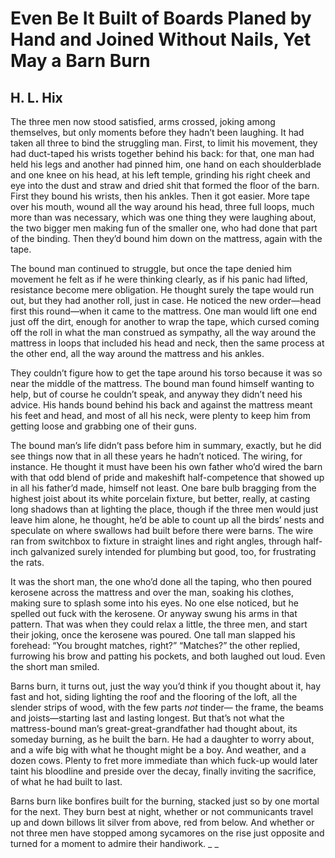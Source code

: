 # Even Be It Built of Boards Planed by Hand and Joined Without Nails, Yet May a Barn Burn
## H. L. Hix
The three men now stood satisfied, arms crossed,
joking among themselves, but only moments before
they hadn’t been laughing. It had taken all three
to bind the struggling man. First, to limit his movement,
they had duct-taped his wrists together behind his back:
for that, one man had held his legs and another had pinned him,
one hand on each shoulderblade and one knee on his head,
at his left temple, grinding his right cheek and eye into
the dust and straw and dried shit that formed the floor of the barn.
First they bound his wrists, then his ankles. Then it got easier.
More tape over his mouth, wound all the way around his head,
three full loops, much more than was necessary, which was one thing
they were laughing about, the two bigger men making fun
of the smaller one, who had done that part of the binding.
Then they’d bound him down on the mattress, again with the tape.

The bound man continued to struggle, but once the tape
denied him movement he felt as if he were thinking clearly,
as if his panic had lifted, resistance become
mere obligation. He thought surely the tape would run out,
but they had another roll, just in case. He noticed
the new order—head first this round—when it came to the mattress.
One man would lift one end just off the dirt, enough
for another to wrap the tape, which cursed coming off the roll
in what the man construed as sympathy, all the way
around the mattress in loops that included his head and neck,
then the same process at the other end,
all the way around the mattress and his ankles.

They couldn’t figure how to get the tape around his torso
because it was so near the middle of the mattress.
The bound man found himself wanting to help, but of course
he couldn’t speak, and anyway they didn’t need his advice.
His hands bound behind his back and against the mattress meant
his feet and head, and most of all his neck, were plenty
to keep him from getting loose and grabbing one of their guns.

The bound man’s life didn’t pass before him in summary,
exactly, but he did see things now that in all these years
he hadn’t noticed. The wiring, for instance.
He thought it must have been his own father who’d wired the barn
with that odd blend of pride and makeshift half-competence
that showed up in all his father’d made, himself not least.
One bare bulb bragging from the highest joist
about its white porcelain fixture, but better, really,
at casting long shadows than at lighting the place,
though if the three men would just leave him alone, he thought,
he’d be able to count up all the birds’ nests and speculate
on where swallows had built before there were barns.
The wire ran from switchbox to fixture in straight lines
and right angles, through half-inch galvanized surely intended
for plumbing but good, too, for frustrating the rats.

It was the short man, the one who’d done all the taping, who then
poured kerosene across the mattress and over the man,
soaking his clothes, making sure to splash some into his eyes.
No one else noticed, but he spelled out fuck with the kerosene.
Or anyway swung his arms in that pattern. That was when
they could relax a little, the three men, and start their joking,
once the kerosene was poured. One tall man slapped his forehead:
“You brought matches, right?” “Matches?” the other replied,
furrowing his brow and patting his pockets,
and both laughed out loud. Even the short man smiled.

Barns burn, it turns out, just the way you’d think
if you thought about it, hay fast and hot,
siding lighting the roof and the flooring of the loft,
all the slender strips of wood, with the few parts _not_ tinder—
the frame, the beams and joists—starting last and lasting longest.
But that’s not what the mattress-bound man’s great-great-grandfather
had thought about, its someday burning, as he built the barn.
He had a daughter to worry about, and a wife
big with what he thought might be a boy. And weather,
and a dozen cows. Plenty to fret more immediate
than which fuck-up would later taint his bloodline
and preside over the decay, finally
inviting the sacrifice, of what he had built to last.

Barns burn like bonfires built for the burning,
stacked just so by one mortal for the next.
They burn best at night, whether or not communicants
travel up and down billows lit silver from above,
red from below. And whether or not three men
have stopped among sycamores on the rise just opposite
and turned for a moment to admire their handiwork. _
_